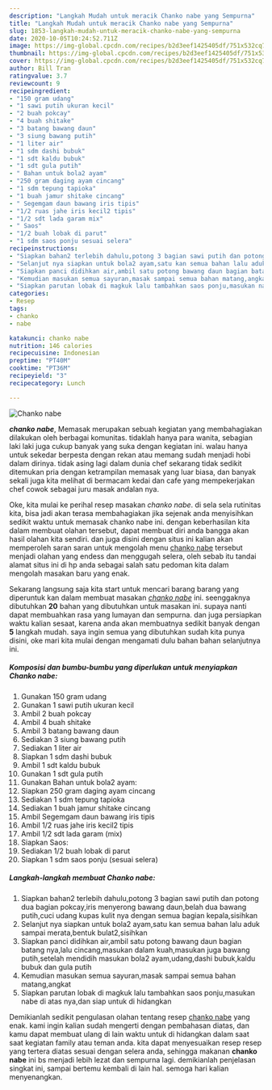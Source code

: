 ```yaml
---
description: "Langkah Mudah untuk meracik Chanko nabe yang Sempurna"
title: "Langkah Mudah untuk meracik Chanko nabe yang Sempurna"
slug: 1853-langkah-mudah-untuk-meracik-chanko-nabe-yang-sempurna
date: 2020-10-05T10:24:52.711Z
image: https://img-global.cpcdn.com/recipes/b2d3eef1425405df/751x532cq70/chanko-nabe-foto-resep-utama.jpg
thumbnail: https://img-global.cpcdn.com/recipes/b2d3eef1425405df/751x532cq70/chanko-nabe-foto-resep-utama.jpg
cover: https://img-global.cpcdn.com/recipes/b2d3eef1425405df/751x532cq70/chanko-nabe-foto-resep-utama.jpg
author: Bill Tran
ratingvalue: 3.7
reviewcount: 9
recipeingredient:
- "150 gram udang"
- "1 sawi putih ukuran kecil"
- "2 buah pokcay"
- "4 buah shitake"
- "3 batang bawang daun"
- "3 siung bawang putih"
- "1 liter air"
- "1 sdm dashi bubuk"
- "1 sdt kaldu bubuk"
- "1 sdt gula putih"
- " Bahan untuk bola2 ayam"
- "250 gram daging ayam cincang"
- "1 sdm tepung tapioka"
- "1 buah jamur shitake cincang"
- " Segemgam daun bawang iris tipis"
- "1/2 ruas jahe iris kecil2 tipis"
- "1/2 sdt lada garam mix"
- " Saos"
- "1/2 buah lobak di parut"
- "1 sdm saos ponju sesuai selera"
recipeinstructions:
- "Siapkan bahan2 terlebih dahulu,potong 3 bagian sawi putih dan potong dua bagian pokcay,iris menyerong bawang daun,belah dua bawang putih,cuci udang kupas kulit nya dengan semua bagian kepala,sisihkan"
- "Selanjut nya siapkan untuk bola2 ayam,satu kan semua bahan lalu aduk sampai merata,bentuk bulat2,sisihkan"
- "Siapkan panci didihkan air,ambil satu potong bawang daun bagian batang nya,lalu cincang,masukan dalam kuah,masukan juga bawang putih,setelah mendidih masukan bola2 ayam,udang,dashi bubuk,kaldu bubuk dan gula putih"
- "Kemudian masukan semua sayuran,masak sampai semua bahan matang,angkat"
- "Siapkan parutan lobak di magkuk lalu tambahkan saos ponju,masukan nabe di atas nya,dan siap untuk di hidangkan"
categories:
- Resep
tags:
- chanko
- nabe

katakunci: chanko nabe 
nutrition: 146 calories
recipecuisine: Indonesian
preptime: "PT40M"
cooktime: "PT36M"
recipeyield: "3"
recipecategory: Lunch

---
```



![Chanko nabe](https://img-global.cpcdn.com/recipes/b2d3eef1425405df/751x532cq70/chanko-nabe-foto-resep-utama.jpg)

<b><i>chanko nabe</i></b>, Memasak merupakan sebuah kegiatan yang membahagiakan dilakukan oleh berbagai komunitas. tidaklah hanya para wanita, sebagian laki laki juga cukup banyak yang suka dengan kegiatan ini. walau hanya untuk sekedar berpesta dengan rekan atau memang sudah menjadi hobi dalam dirinya. tidak asing lagi dalam dunia chef sekarang tidak sedikit ditemukan pria dengan ketrampilan memasak yang luar biasa, dan banyak sekali juga kita melihat di bermacam kedai dan cafe yang mempekerjakan chef cowok sebagai juru masak andalan nya.

Oke, kita mulai ke perihal resep masakan <i>chanko nabe</i>. di sela sela rutinitas kita, bisa jadi akan terasa membahagiakan jika sejenak anda menyisihkan sedikit waktu untuk memasak chanko nabe ini. dengan keberhasilan kita dalam membuat olahan tersebut, dapat membuat diri anda bangga akan hasil olahan kita sendiri. dan juga disini dengan situs ini kalian akan memperoleh saran saran untuk mengolah menu <u>chanko nabe</u> tersebut menjadi olahan yang endess dan menggugah selera, oleh sebab itu tandai alamat situs ini di hp anda sebagai salah satu pedoman kita dalam mengolah masakan baru yang enak.




Sekarang langsung saja kita start untuk mencari barang barang yang diperuntuk kan dalam membuat masakan <u><i>chanko nabe</i></u> ini. seenggaknya dibutuhkan <b>20</b> bahan yang dibutuhkan untuk masakan ini. supaya nanti dapat membuahkan rasa yang lumayan dan sempurna. dan juga persiapkan waktu kalian sesaat, karena anda akan membuatnya sedikit banyak dengan <b>5</b> langkah mudah. saya ingin semua yang dibutuhkan sudah kita punya disini, oke mari kita mulai dengan mengamati dulu bahan bahan selanjutnya ini.

<!--inarticleads1-->

##### Komposisi dan bumbu-bumbu yang diperlukan untuk menyiapkan Chanko nabe:

1. Gunakan 150 gram udang
1. Gunakan 1 sawi putih ukuran kecil
1. Ambil 2 buah pokcay
1. Ambil 4 buah shitake
1. Ambil 3 batang bawang daun
1. Sediakan 3 siung bawang putih
1. Sediakan 1 liter air
1. Siapkan 1 sdm dashi bubuk
1. Ambil 1 sdt kaldu bubuk
1. Gunakan 1 sdt gula putih
1. Gunakan  Bahan untuk bola2 ayam:
1. Siapkan 250 gram daging ayam cincang
1. Sediakan 1 sdm tepung tapioka
1. Sediakan 1 buah jamur shitake cincang
1. Ambil  Segemgam daun bawang iris tipis
1. Ambil 1/2 ruas jahe iris kecil2 tipis
1. Ambil 1/2 sdt lada garam (mix)
1. Siapkan  Saos:
1. Sediakan 1/2 buah lobak di parut
1. Siapkan 1 sdm saos ponju (sesuai selera)




<!--inarticleads2-->

##### Langkah-langkah membuat Chanko nabe:

1. Siapkan bahan2 terlebih dahulu,potong 3 bagian sawi putih dan potong dua bagian pokcay,iris menyerong bawang daun,belah dua bawang putih,cuci udang kupas kulit nya dengan semua bagian kepala,sisihkan
1. Selanjut nya siapkan untuk bola2 ayam,satu kan semua bahan lalu aduk sampai merata,bentuk bulat2,sisihkan
1. Siapkan panci didihkan air,ambil satu potong bawang daun bagian batang nya,lalu cincang,masukan dalam kuah,masukan juga bawang putih,setelah mendidih masukan bola2 ayam,udang,dashi bubuk,kaldu bubuk dan gula putih
1. Kemudian masukan semua sayuran,masak sampai semua bahan matang,angkat
1. Siapkan parutan lobak di magkuk lalu tambahkan saos ponju,masukan nabe di atas nya,dan siap untuk di hidangkan




Demikianlah sedikit pengulasan olahan tentang resep <u>chanko nabe</u> yang enak. kami ingin kalian sudah mengerti dengan pembahasan diatas, dan kamu dapat membuat ulang di lain waktu untuk di hidangkan dalam saat saat kegiatan family atau teman anda. kita dapat menyesuaikan resep resep yang tertera diatas sesuai dengan selera anda, sehingga makanan <b>chanko nabe</b> ini bs menjadi lebih lezat dan sempurna lagi. demikianlah penjelasan singkat ini, sampai bertemu kembali di lain hal. semoga hari kalian menyenangkan.
